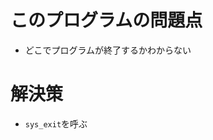 <!--
 FileName:      readme
 Author:        8ucchiman
 CreatedDate:   2023-09-11 13:53:23
 LastModified:  2023-01-25 10:56:12 +0900
 Reference:     https://asmtutor.com/#lesson1
 Description:   ---
-->

# このプログラムの問題点
- どこでプログラムが終了するかわからない

# 解決策
- `sys_exit`を呼ぶ

